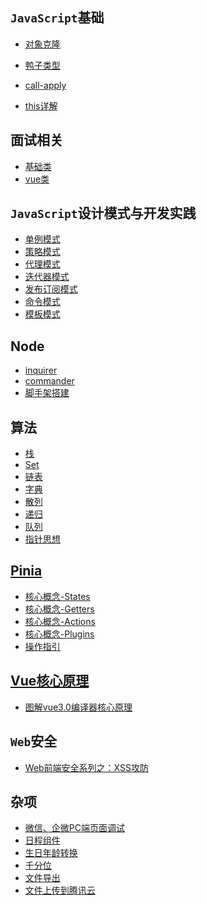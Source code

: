 

## `JavaScript`基础

- [对象克隆](https://kfhechenglong.github.io/blog/javascript/clone.html)

- [鸭子类型](https://kfhechenglong.github.io/blog/javascript/duck.html)

- [call-apply](./docs/javascript/call-apply.md)

- [this详解](./docs/javascript/this.md)
## 面试相关

- <a href="./docs/面试/truth-value/README.md">基础类</a>
- <a href="./docs/面试/vue/README.md">vue类</a>

## `JavaScript`设计模式与开发实践

- <a href="./docs/front-concept/design-mode/single.md">单例模式</a>
- <a href="./docs/front-concept/design-mode/2.策略模式/README.md">策略模式</a>
- <a href="./docs/front-concept/design-mode/3.代理模式/README.md">代理模式</a>
- <a href="./docs/front-concept/design-mode/4.迭代器模式/README.md">迭代器模式</a>
- <a href="./docs/front-concept/design-mode/5.发布订阅模式/README.md">发布订阅模式</a>
- <a href="./docs/front-concept/design-mode/6.命令模式/1.命令模式实现菜单管理.md">命令模式</a>
- <a href="./docs/front-concept/design-mode/7.模板模式/README.md">模板模式</a>

## Node
- <a href="./docs/node/inquirer/README.md">inquirer</a>
- <a href="./docs/node/node-commander/README.md">commander</a>
- <a href="./docs/node/cli/README.md">脚手架搭建</a>
## 算法
- <a href="./docs/front-concept/algorithm/1.stack/README.md">栈</a>
- <a href="./docs/front-concept/algorithm/2.Set/README.md">Set</a>
- <a href="./docs/front-concept/algorithm/3.链表/README.md">链表</a>
- <a href="./docs/front-concept/algorithm/4.字典/README.md">字典</a>
- <a href="./docs/front-concept/algorithm/5.散列表/README.md">散列</a>
- <a href="./docs/front-concept/algorithm/6.递归/README.md">递归</a>
- <a href="./docs/front-concept/algorithm/7.队列/queue.md">队列</a>
- <a href="./docs/front-concept/algorithm/8.指针思想/README.md">指针思想</a>

## [Pinia](./docs/Pinia/README.md)

- <a href="./docs/Pinia/核心概念/README.md">核心概念-States</a>
- <a href="./docs/Pinia/核心概念/Getters.md">核心概念-Getters</a>
- <a href="./docs/Pinia/核心概念/Actions.md">核心概念-Actions</a>
- <a href="./docs/Pinia/核心概念/Plugins.md">核心概念-Plugins</a>
- <a href="./docs/Pinia/操作指引/README.md">操作指引</a>
## [Vue核心原理](./docs/vue/vue3/vue核心原理/README.md)

- <a href="./docs/vue/vue3/vue核心原理/图解vue3.0编译器核心原理.md">图解vue3.0编译器核心原理</a>

## `Web`安全
- <a href="./docs/other/前端安全/xss/README.md">Web前端安全系列之：XSS攻防</a>
## 杂项
- <a href="./docs/other/工具/wx-pc-dev.md">微信、企微PC端页面调试</a>
- <a href="./docs/other/fullCalendar/README.md">日程组件</a>
- <a href="./docs/uitls/format-date/README.md">生日年龄转换</a>
- <a href="./docs/uitls/千分位.md">千分位</a>
- <a href="./docs/uitls/exportFiles.md">文件导出</a>
- <a href="./docs/other/upload-files/README.md">文件上传到腾讯云</a>